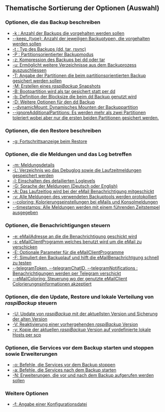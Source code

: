 ## Thematische Sortierung der Optionen (Auswahl)

### Optionen, die das Backup beschreiben

  - [-k : Anzahl der Backups die vorgehalten werden sollen](usage-and-options.md#parm_k)
  - [--keep_{type}: Anzahl der jeweiligen Backuptypen, die vorgehalten werden sollen](usage-and-options.md#parm_keepType)
  - [-t : Typ des Backups (dd, tar, rsync)](usage-and-options.md#parm_t)
  - [-P : Partitionsorientierter Backupmodus](usage-and-options.md#parm_P)
  - [-z: Kompression des Backups bei dd oder tar](usage-and-options.md#parm_z)
  - [-u: Ermöglicht weitere Verzeichnisse aus dem Backuprozess auszuschliessen](usage-and-options.md#parm_u)
  - [-T: Angabe der Partitionen die beim partitionsorientierten Backup gesichert werden sollen](usage-and-options.md#parm_T)
  - [-M: Erstellen eines *raspiBackup* Snapshots](usage-and-options.md#parm_M)
  - [-B: Bootpartition wird als tar gesichert statt per dd](usage-and-options.md#parm_B)
  - [-b: Definition der Blocksize die beim dd Backup genutzt wird](usage-and-options.md#parm_b)
  - [-D: Weitere Optionen für den dd Backup](usage-and-options.md#parm_D)
  - [--dynamicMount: Dynamisches Mounten der Backuppartition](usage-and-options.md#parm_dynamicMount)
  - [--ignoreAdditionalPartitions: Es werden mehr als zwei Partitionen toleriert wobei aber nur die ersten beiden Partitionen gesichert werden.](usage-and-options.md#parm_ignoreAdditionalPartitions)

### Optionen, die den Restore beschreiben

  - [-g: Fortschrittsanzeige beim Restore](usage-and-options.md#parm_g)

### Optionen, die die Meldungen und das Log betreffen

  - [-m: Meldungsdetails](usage-and-options.md#parm_m)
  - [-L: Verzeichnis wo das Debuglog sowie die Laufzeitmeldungen gespeichert werden](usage-and-options.md#parm_L)
  - [-l: Einschalten des detailierten Loglevels](usage-and-options.md#parm_l)
  - [-G: Sprache der Meldungen (Deutsch oder English)](usage-and-options.md#parm_G)
  - [-A: Das Laufzeitlog wird bei der eMail Benachrichtigung mitgeschickt](usage-and-options.md#parm_A)
  - [-v: Alle Meldungen des verwendeten Backuptools werden protokolliert](usage-and-options.md#parm_v)
  - [--coloring: Kolorierungseinstellungen bei eMails und Konsolmeldungen](usage-and-options.md#parm_coloring)
  - [--timestamps: Alle Meldungen werden mit einem führenden Zeitstempel ausgegeben](usage-and-options.md#parm_timestamps)

### Optionen, die Benachrichtigungen steuern

  - [-e: eMailAdresse an die die Benachrichtigung geschickt wird](usage-and-options.md#parm_e)
  - [-s: eMailClientProgramm welches benutzt wird um die eMail zu verschicken](usage-and-options.md#parm_s)
  - [-E: Optionale Parameter für die eMailClientProgramme](usage-and-options.md#parm_E)
  - [-F: Simuliert den Backuplauf und hilft die eMailBenachrichtgung schnell zu testen](usage-and-options.md#parm_F)
  - [--telegramToken, --telegramChatID, --telegramNotifications : Benachrichtigungen werden per Telegram verschickt](usage-and-options.md#parm_telegram)
  - [--eMailColoring: Steuerung wo der genutzte eMailClient Colorierungnsinformationen akzeptiert](usage-and-options.md#parm_eMailColoring)

### Optionen, die den Update, Restore und lokale Verteilung von *raspiBackup* steuern

  - [-U: Update von *raspiBackup* mit der aktuellsten Version und Sicherung der alten Version](usage-and-options.md#parm_U)
  - [-V: Reaktivierung einer vorhergehenden *raspiBackup* Version](usage-and-options.md#parm_V)
  - [-y: Kopie der aktuellen *raspiBackup* Version auf vordefinierte lokale Hosts per scp](usage-and-options.md#parm_y)

### Optionen, die Services vor dem Backup starten und stoppen sowie Erweiterungen

  - [-o: Befehle, die Services vor dem Backup stoppen](usage-and-options.md#parm_o)
  - [-a: Befehle, die Services nach dem Backup starten](usage-and-options.md#parm_a)
  - [-N: Erweiterungen, die vor und nach dem Backup aufgerufen werden sollen](usage-and-options.md#parm_N)

### Weitere Optionen

  - [-f: Angabe einer Konfigurationsdatei](usage-and-options.md#parm_f)


[.status]: review-needed
[.status]: todo "Check links"
[.source]: https://www.linux-tips-and-tricks.de/de/aufruf-und-optionen
[.source]: https://www.linux-tips-and-tricks.de/en/invocation-and-options
